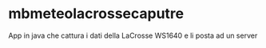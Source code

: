 # mbmeteolacrossecaputre
App in java che cattura i dati della LaCrosse WS1640 e li posta ad un server

#
